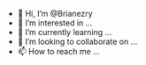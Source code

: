 - 👋 Hi, I’m @Brianezry
- 👀 I’m interested in ...
- 🌱 I’m currently learning ...
- 💞️ I’m looking to collaborate on ...
- 📫 How to reach me ...

<!---
Brianezry/Brianezry is a ✨ special ✨ repository because its `README.md` (this file) appears on your GitHub profile.
You can click the Preview link to take a look at your changes.
--->
